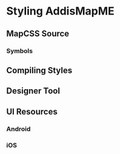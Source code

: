 # Styling AddisMapME

## MapCSS Source

### Symbols

## Compiling Styles

## Designer Tool

## UI Resources

### Android

### iOS
